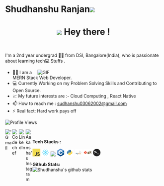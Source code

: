 # Shudhanshu Ranjan<img src="https://github.com/TheDudeThatCode/TheDudeThatCode/blob/master/Assets/Developer.gif" width="80px">

<h1 align="center"> <img src="https://github.com/TheDudeThatCode/TheDudeThatCode/blob/master/Assets/Hi.gif" width="29px"> Hey there ! </h1>

<br/>

I'm a 2nd year undergrad 👨‍💻 from DSI, Bangalore(India), who is passionate about learning tech💻 Stuffs .

 <img align="right" alt="GIF" src="https://blog.cloudlayer.io/content/images/size/w2000/2020/12/coding-freak.gif" width="400px" />

 
- 👨‍💻 I am a MERN Stack Web Developer.<br>
- 💻 Currently Working on my Problem Solving Skills and Contributing to Open Source.<br>
- 📈 My future interests are :- Cloud Computing , React Native <br>
- 📫 How to reach me : sudhanshu03062002@gmail.com <br>
- ⚡ Real fact: Hard work pays off


![Profile Views](https://visitor-badge.laobi.icu/badge?page_id=shudhanshu03.Shudhanshu)

<a href="sudhanshu03062002@gmail.com">
  <img align="left" alt="'Gmail" width="22px" src="https://cdn.jsdelivr.net/npm/simple-icons@3.1.0/icons/gmail.svg" />
</a>
<a href="https://www.codechef.com/users/shudhanshu_03">
  <img align="left" alt="Codechef" width="22px" src="https://cdn.jsdelivr.net/npm/simple-icons@latest/icons/codechef.svg" />
</a>
<a href="https://www.linkedin.com/in/shudhanshu-ranjan-4725481a2/">
  <img align="left" alt="LinkedIn" width="22px" src="https://cdn.jsdelivr.net/npm/simple-icons@3.1.0/icons/linkedin.svg" />
</a>

<a href="https://www.instagram.com/shudhanshu_03/">
  <img align="left" alt="Aakansha's Instagram" width="22px" src="https://cdn.jsdelivr.net/npm/simple-icons@v3/icons/instagram.svg" />
</a>
<br>


**Tech Stacks :**  

<code><img height="25" src="https://raw.githubusercontent.com/github/explore/80688e429a7d4ef2fca1e82350fe8e3517d3494d/topics/javascript/javascript.png"></code>
<code><img height="25" src="https://raw.githubusercontent.com/github/explore/80688e429a7d4ef2fca1e82350fe8e3517d3494d/topics/react/react.png"></code>
<code><img height="25" src="https://www.excelsiortechnologies.com/img/about/node-js.png"></code>
<code><img height="25" src="https://raw.githubusercontent.com/github/explore/80688e429a7d4ef2fca1e82350fe8e3517d3494d/topics/cpp/cpp.png"></code>
<code><img height="25" src="https://raw.githubusercontent.com/github/explore/80688e429a7d4ef2fca1e82350fe8e3517d3494d/topics/python/python.png"></code>
<code><img height="25" src="https://raw.githubusercontent.com/github/explore/80688e429a7d4ef2fca1e82350fe8e3517d3494d/topics/mysql/mysql.png"></code>
<code><img height="25" src="https://raw.githubusercontent.com/github/explore/80688e429a7d4ef2fca1e82350fe8e3517d3494d/topics/git/git.png"></code>
<code><img height="25" src="https://raw.githubusercontent.com/github/explore/80688e429a7d4ef2fca1e82350fe8e3517d3494d/topics/terminal/terminal.png"></code>

**Github Stats:**  
![Shudhanshu's github stats](https://github-readme-stats.vercel.app/api?username=shudhanshu03&theme=white-green&show_icons=true&hide_border=true)
